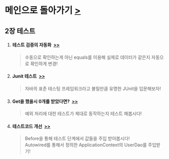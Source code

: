 
<h1>메인으로 돌아가기 <a href="https://github.com/EungyuCho/toby_spring_pract">></a></h1>
<h2>2장 테스트</h2>
<ol>
    <li>
        <h4>테스트 검증의 자동화&nbsp&nbsp<a href="https://github.com/EungyuCho/toby_spring_pract/commit/5196411ec3dce9053ad06917b969887f23db7481">>></a></h4>
        <BlockQuote>
           수동으로 확인하는게 아닌 equals를 이용해 실제로 데이터가 같은지 자동으로 확인하게 변경!    
        </BlockQuote>
    </li>
    <li>
        <h4>Junit 테스트&nbsp&nbsp<a href="https://github.com/EungyuCho/toby_spring_pract/commit/8a83bf3b06c195818f2be6a3d033cb7bf1c352b0">>></a></h4>
        <BlockQuote>
           자바의 표준 테스팅 프레임워크라고 불릴만큼 유명한 JUnit을 입문해보자!
        </BlockQuote>
    </li>
    <li>
        <h4>Get을 했을시 0개를 받았다면?&nbsp&nbsp<a href="https://github.com/EungyuCho/toby_spring_pract/commit/5b6eac5df0e53369e01935876bf4726ee95e2428">>></a></h4>
        <BlockQuote>
           예외 처리에 대한 테스트가 제대로 동작하는지 테스트 해봅시다!
        </BlockQuote>
    </li>    
    <li>
        <h4>테스트코드 개선&nbsp&nbsp<a href="https://github.com/EungyuCho/toby_spring_pract/commit/ada9b6faae0e66435e05ac405e1e3c90ec4fb21e">>></a></h4>
        <BlockQuote>
           Before을 통해 테스트 단계에서 값들을 주입 받아봅시다!<br>
           Autowired를 통해서 정의한 ApplicationContext의 UserDao를 주입받기!
        </BlockQuote>
    </li>
</ol>


